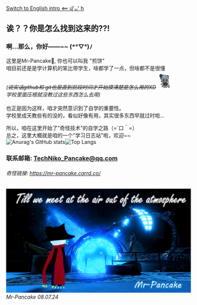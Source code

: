 [Switch to English intro <== վ'ᴗ' ի](EN_README.md)
## 诶？？你是怎么找到这来的??!
### 啊...那么，你好——~~  (*°▽°)ﾉ
这里是Mr-Pancake🥞, 你也可以叫我 "煎饼"<br>
咱目前还是是学计算机的笨比带学生，啥都学了一点，但啥都不是很懂<br>
*(~~说实话github和 git也是直到前段时间才开始摸清楚是怎么用的XD~~![baka](images/baka.gif)<br>学校里面压根就没教过这些东西怎么去用)*
<br><br>
也正是因为这样，咱才突然意识到了自学的重要性。<br>
学校里成天教些有的没的，看似好像有用，其实很多东西早就过时啦...
<br>

所以，咱在这里开始了"奇怪技术"的自学之路（=´口｀=）<br>
总之，这里大概就是咱的一个"学习日志站"啦，欢迎~~ <br>
![Anurag's GitHub stats](https://github-readme-stats.vercel.app/api?username=BroZhai&theme=nightowl&show_icons=true)![Top Langs](https://github-readme-stats.vercel.app/api/top-langs/?username=BroZhai&layout=compact&theme=algolia)
### 联系邮箱: TechNiko_Pancake@qq.com
###### 奇怪链接: https://mr-pancake.carrd.co/
![images/cosmic.png](images/cosmic.png)
*Mr-Pancake 08.07.24*

